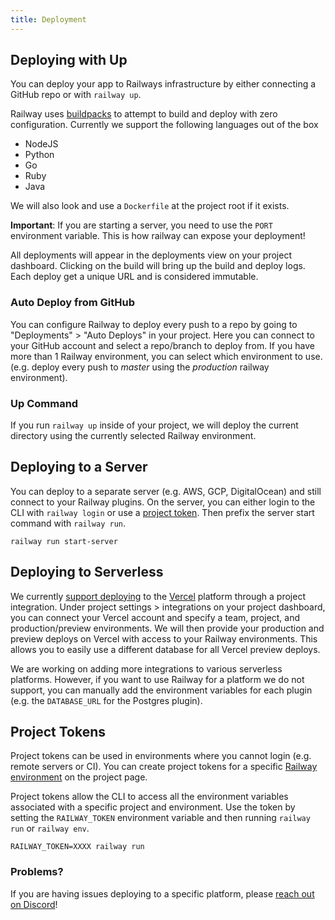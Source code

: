 ```yaml
---
title: Deployment
---
```


## Deploying with Up

You can deploy your app to Railways infrastructure by either connecting a GitHub
repo or with `railway up`.

Railway uses [buildpacks](https://buildpacks.io/) to attempt to build and deploy
with zero configuration. Currently we support the following languages out of the
box

- NodeJS
- Python
- Go
- Ruby
- Java 

We will also look and use a `Dockerfile` at the project
root if it exists.

**Important**: If you are starting a server, you need to use the `PORT`
environment variable. This is how railway can expose your deployment!

All deployments will appear in the deployments view on your project dashboard.
Clicking on the build will bring up the build and deploy logs. Each deploy get a
unique URL and is considered immutable.

### Auto Deploy from GitHub

You can configure Railway to deploy every push to a repo by going to
"Deployments" > "Auto Deploys" in your project. Here you can connect to your
GitHub account and select a repo/branch to deploy from. If you have more than 1
Railway environment, you can select which environment to use. (e.g. deploy every
push to _master_ using the _production_ railway environment).

### Up Command

If you run `railway up` inside of your project, we will deploy the current
directory using the currently selected Railway environment.

## Deploying to a Server

You can deploy to a separate server (e.g. AWS, GCP, DigitalOcean) and still
connect to your Railway plugins. On the server, you can either login to the CLI
with `railway login` or use a [project token](#project-tokens). Then prefix the
server start command with `railway run`.

```shell:always
railway run start-server
```

## Deploying to Serverless

We currently [support deploying](/changelog/2020-10-23#vercel-integration) to
the [Vercel](https://vercel.com/) platform through a project integration. Under
project settings > integrations on your project dashboard, you can connect your
Vercel account and specify a team, project, and production/preview environments.
We will then provide your production and preview deploys on Vercel with access
to your Railway environments. This allows you to easily use a different database
for all Vercel preview deploys.

We are working on adding more integrations to various serverless platforms.
However, if you want to use Railway for a platform we do not support, you can
manually add the environment variables for each plugin (e.g. the `DATABASE_URL`
for the Postgres plugin).

## Project Tokens

Project tokens can be used in environments where you cannot login (e.g. remote
servers or CI). You can create project tokens for a specific [Railway
environment](/docs/environments) on the project page.

Project tokens allow the CLI to access all the environment variables associated
with a specific project and environment. Use the token by setting the
`RAILWAY_TOKEN` environment variable and then running `railway run` or `railway
env`.

```shell:always
RAILWAY_TOKEN=XXXX railway run
```

### Problems?

If you are having issues deploying to a specific platform, please [reach out on
Discord](https://discord.gg/xAm2w6g)!
